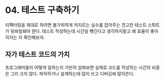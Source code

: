 <H1>04. 테스트 구축하기</H1>
리팩터링을 제대로 하려면 불가피하게 저지르는 실수를 잡아주는 견고한 테스트 스튀트가 뒷바침돼야 한다.
테스트 작성하는데 시간일 뺏긴다고 생각하지말고 왜 효율이 좋아히지는 지 확인해보자.

<H2>자가 테스트 코드의 가치</H2>
프로그래머들이 어떻게 일하는지 가만히 살펴보면 실제로 코드를 작성하는 시간의 비중은 그리 크지 않다.
파악하거나 설계하는데 많이 쓰고 디버깅에 많이쓴다.

